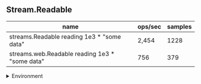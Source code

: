 ## Stream.Readable

|name|ops/sec|samples|
|-|-|-|
|streams.Readable reading 1e3 * "some data"|2,454|1228|
|streams.web.Readable reading 1e3 * "some data"|756|379|


<details>
<summary>Environment</summary>

* __Machine:__ linux x64 | 4 vCPUs | 15.2GB Mem
* __Run:__ Mon Jun 24 2024 01:15:48 GMT+0000 (Coordinated Universal Time)
</details>

<!--
{"environment":{"platform":"linux","arch":"x64","cpus":4,"totalMemory":15.245216369628906},"benchmarks":[{"name":"streams.Readable reading 1e3 * \"some data\"","opsSec":2454.7643209175794,"samples":1228},{"name":"streams.web.Readable reading 1e3 * \"some data\"","opsSec":756.9448113607475,"samples":379}]}-->
